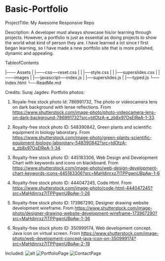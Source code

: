 # Basic-Portfolio

ProjectTitle: My Awesome Responsive Repo

Description: A developer must always showcase his/or learning through projects. However, a portfolio is just as essential as doing projects to show the world what kind of person they are. I have learned a lot since I first began learning, so I have made a new portfolio site that is more polished, dynamic and appealing.

TableofContents

|─── Assets
| |───css──reset.css
| | |──style.css
| | |──superslides.css
| |───images
| |──javascript──index.js
| |──superslides.js
| |──typed.js
└── Index.html
└──ReadMe.md

Credits: Suraj Jagdev. Portfolio photos:

1.  Royale-free stock photo Id: 786991732, The photo or videocamera lens on dark background with lense reflections.
    From https://www.shutterstock.com/image-photo/photo-videocamera-lens-on-dark-background-786991732?src=tdOtzA-e_zb8x97OsElReA-1-33.

2.  Royalty-free stock photo ID: 548390842, Green plants and scientific equipment in biology laborotary.
    From https://www.shutterstock.com/image-photo/green-plants-scientific-equipment-biology-laborotary-548390842?src=tdOtzA-e_zb8x97OsElReA-1-34.

3.  Royalty-free stock photo ID: 445183306, Web Design and Development Chart with keywords and icons on blackboard.
    From https://www.shutterstock.com/image-photo/web-design-development-chart-keywords-icons-445183306?src=MaHdinrxz7lTPPgwnUBpAw-1-6

4.  Royalty-free stock photo ID: 444047245, Code Html.
    From https://www.shutterstock.com/image-photo/code-html-444047245?src=MaHdinrxz7lTPPgwnUBpAw-1-26

5.  Royalty-free stock photo ID: 173967290, Designer drawing website development wireframe.
    From https://www.shutterstock.com/image-photo/designer-drawing-website-development-wireframe-173967290?src=MaHdinrxz7lTPPgwnUBpAw-1-36

6.  Royalty-free stock photo ID: 350999174, Web development concept. Java icon on virtual screen.
    From https://www.shutterstock.com/image-photo/web-development-concept-java-icon-on-350999174?src=MaHdinrxz7lTPPgwnUBpAw-2-19

Included:
![alt]("assets/images/indexpage.PNG")
![PortfolioPage]("assets/images/portfoliopage.PNG")
![ContactPage]("assets/images/contactpage.PNG")
